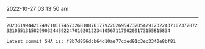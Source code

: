 2022-10-27 03:13:50 am

---

`2023619944212497101174573268108761779220269547320542912322437102372872321055131582990324459224701620122341056711790209173155815834`

`Latest commit SHA is: f8b7d856dcb64d10ae77cded91c3ec3340e8bf81 `
